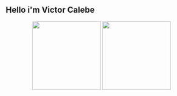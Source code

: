 ## Hello i'm Victor Calebe

<div align="center" width="100%>
  <a href="https://github.com/vcalebe">
  <img height="180em" src="https://github-readme-stats.vercel.app/api?username=vcalebe&show_icons=true&theme=vue-dark&include_all_commits=true&count_private=true"/>
  <img height="180em" src="https://github-readme-stats.vercel.app/api/top-langs/?username=vcalebe&layout=compact&langs_count=7&theme=vue-dark"/>
</div>
